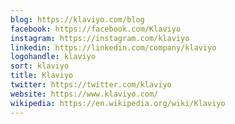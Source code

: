 ```yaml
---
blog: https://klaviyo.com/blog
facebook: https://facebook.com/Klaviyo
instagram: https://instagram.com/klaviyo
linkedin: https://linkedin.com/company/klaviyo
logohandle: klaviyo
sort: klaviyo
title: Klaviyo
twitter: https://twitter.com/klaviyo
website: https://www.klaviyo.com/
wikipedia: https://en.wikipedia.org/wiki/Klaviyo
---
```

